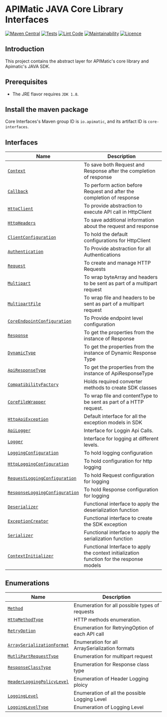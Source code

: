 # APIMatic JAVA Core Library Interfaces
[![Maven Central][maven-badge]][maven-url]
[![Tests][test-badge]][test-url]
[![Lint Code][lint-badge]][lint-url]
[![Maintainability][maintainability-url]][code-climate-url]
[![Licence][license-badge]][license-url]
## Introduction
This project contains the abstract layer for APIMatic's core library and Apimatic's JAVA SDK. 

## Prerequisites
* The JRE flavor requires `JDK 1.8`.
## Install the maven package
Core Interfaces's Maven group ID is `io.apimatic`, and its artifact ID is `core-interfaces`.

## Interfaces
| Name                                                                    | Description                                                                            |
|-------------------------------------------------------------------------|----------------------------------------------------------------------------------------|
| [`Context`](./src/main/java/io/apimatic/coreinterfaces/http/Context.java)                     | To save both Request and Response after the completion of response                     |
| [`Callback`](./src/main/java/io/apimatic/coreinterfaces/http/Callback.java)                     | To perform action before Request and after the completion of response                  |
| [`HttpClient`](./src/main/java/io/apimatic/coreinterfaces/http/HttpClient.java)                     | To provide abstraction to execute API call in HttpClient                               |
| [`HttpHeaders`](./src/main/java/io/apimatic/coreinterfaces/http/HttpHeaders.java)                     | To save additional information about the request and response                          |
| [`ClientConfiguration`](./src/main/java/io/apimatic/coreinterfaces/http/ClientConfiguration.java)                     | To hold the default configurations for HttpClient                                      |
| [`Authentication`](./src/main/java/io/apimatic/coreinterfaces/authentication/Authentication.java)            | To Provide abstraction for all Authentications                                         |
| [`Request`](./src/main/java/io/apimatic/coreinterfaces/http/request/Request.java)             | To create and manage HTTP Requests                                                     |
| [`Multipart`](./src/main/java/io/apimatic/coreinterfaces/http/request/Multipart.java) | To wrap byteArray and headers to be sent as part of a multipart request                |
| [`MultipartFile`](./src/main/java/io/apimatic/coreinterfaces/http/request/MultipartFile.java) | To wrap file and headers to be sent as part of a multipart request                     |
| [`CoreEndpointConfiguration`](./src/main/java/io/apimatic/coreinterfaces/http/request/configuration/CoreEndpointConfiguration.java)                 | To Provide endpoint level configuration                                                |
| [`Response`](./src/main/java/io/apimatic/coreinterfaces/http/response/Response.java)          | To get the properties from the instance of Response                                    |
| [`DynamicType`](./src/main/java/io/apimatic/coreinterfaces/http/response/DynamicType.java)          | To get the properties from the instance of Dynamic Response Type                       |
| [`ApiResponseType`](./src/main/java/io/apimatic/coreinterfaces/http/response/ApiResponseType.java)          | To get the properties from the instance of ApiResponseType                             |
| [`CompatibilityFactory`](./src/main/java/io/apimatic/coreinterfaces/compatibility\CompatibilityFactory.java)                  | Holds required converter methods to create SDK classes                                 |
| [`CoreFileWrapper`](./src/main/java/io/apimatic/coreinterfaces/type/CoreFileWrapper.java)                  | To wrap file and contentType to be sent as part of a HTTP request.                     |
| [`HttpApiException`](./src/main/java/io/apimatic/coreinterfaces/type/HttpApiException.java)                  | Default interface for all the exception models in SDK                                  |
| [`ApiLogger`](./src/main/java/io/apimatic/coreinterfaces/logger/ApiLogger.java)                  | Interface for Loggin Api Calls.                                                        |
| [`Logger`](./src/main/java/io/apimatic/coreinterfaces/logger/Logger.java)                  | Interface for logging at different levels.                                             |
| [`LoggingConfiguration`](./src/main/java/io/apimatic/coreinterfaces/logger/configuration/LoggingConfiguration.java)                  | To hold logging configuration                                                          |
| [`HttpLoggingConfiguration`](./src/main/java/io/apimatic/coreinterfaces/logger/configuration/HttpLoggingConfiguration.java)                  | To hold configuration for http logging                                      |
| [`RequestLoggingConfiguration`](./src/main/java/io/apimatic/coreinterfaces/logger/configuration/RequestLoggingConfiguration.java)                  | To hold Request configuration for logging                                       |
| [`ResponseLoggingConfiguration`](./src/main/java/io/apimatic/coreinterfaces/logger/configuration/ResponseLoggingConfiguration.java)                  | To hold Response configuration for logging                                      |
| [`Deserializer`](./src/main/java/io/apimatic/coreinterfaces/type/functional/Deserializer.java)                  | Functional interface to  apply the deserialization function                            |
| [`ExceptionCreator`](./src/main/java/io/apimatic/coreinterfaces/type/functional/ExceptionCreator.java)                  | Functional interface to  create the SDK exception                                      |
| [`Serializer`](./src/main/java/io/apimatic/coreinterfaces/type/functional/Serializer.java)                  | Functional interface to  apply the serialization function                              |
| [`ContextInitializer`](./src/main/java/io/apimatic/coreinterfaces/type/functional/ContextInitializer.java)                  | Functional Interface to apply the context initialization function for the response models |

## Enumerations
| Name                                                                          | Description                                                     |
|-------------------------------------------------------------------------------|-----------------------------------------------------------------|
| [`Method`](./src/main/java/io/apimatic/coreinterfaces/http/Method.java)                         | Enumeration for all possible types of requests                  |
| [`HttpMethodType`](./src/main/java/io/apimatic/coreinterfaces/http/HttpMethodType.java)                                               | HTTP methods enumeration. |
| [`RetryOption`](./src/main/java/io/apimatic/coreinterfaces/http/request/configuration/RetryOption.java)                                     | Enumeration for RetryingOption of each API call                 |
| [`ArraySerializationFormat`](./src/main/java/io/apimatic/coreinterfaces/http/request/ArraySerializationFormat.java)                                     | Enumeration  for all ArraySerialization formats       |
| [`MutliPartRequestType`](./src/main/java/io/apimatic/coreinterfaces/http/request/MutliPartRequestType.java)                                     | Enumeration for multipart request       |
| [`ResponseClassType`](./src/main/java/io/apimatic/coreinterfaces/http/request/ResponseClassType.java)                                     | Enumeration for Response class type    |
| [`HeaderLoggingPolicyLevel`](./src/main/java/io/apimatic/coreinterfaces/http/HeaderLoggingPolicyLevel.java)                     | Enumeration of Header Logging ploicy  |
| [`LoggingLevel`](./src/main/java/io/apimatic/coreinterfaces/http/LoggingLevel.java)                     | Enumeration of all the possible Logging Level  |
| [`LoggingLevelType`](./src/main/java/io/apimatic/coreinterfaces/http/LoggingLevelType.java)                     | Enumeration of Logging Level  |

[license-badge]: https://img.shields.io/badge/licence-MIT-blue
[license-url]: LICENSE
[maven-badge]: https://img.shields.io/maven-central/v/io.apimatic/core-interfaces?color=green
[maven-url]: https://central.sonatype.dev/artifact/io.apimatic/core-interfaces/0.1.1
[test-badge]: https://github.com/apimatic/core-interfaces-java/actions/workflows/build-and-test.yml/badge.svg
[test-url]: https://github.com/apimatic/core-interfaces-java/actions/workflows/build-and-test.yml
[code-climate-url]: https://codeclimate.com/github/apimatic/core-interfaces-java
[maintainability-url]: https://api.codeclimate.com/v1/badges/71332f9af318d309c3dc/maintainability
[lint-badge]: https://github.com/apimatic/core-interfaces-java/actions/workflows/linter.yml/badge.svg
[lint-url]: https://github.com/apimatic/core-interfaces-java/actions/workflows/linter.yml

